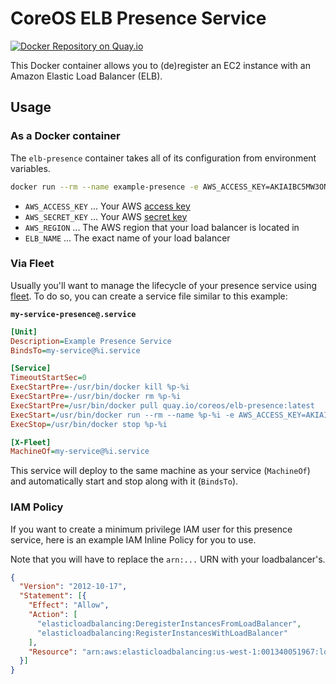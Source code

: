 # CoreOS ELB Presence Service

[![Docker Repository on Quay.io](https://quay.io/repository/coreos/elb-presence/status "Docker Repository on Quay.io")](https://quay.io/repository/coreos/elb-presence)

This Docker container allows you to (de)register an EC2 instance with an Amazon Elastic Load Balancer (ELB).

## Usage

### As a Docker container

The `elb-presence` container takes all of its configuration from environment
variables.

``` sh
docker run --rm --name example-presence -e AWS_ACCESS_KEY=AKIAIBC5MW3ONCW6J2XQ -e AWS_SECRET_KEY=qxB5k7GhwZNweuRleclFGcvsqGnjVvObW5ZMKb2V -e AWS_REGION=us-east-1 -e ELB_NAME=ExampleLoadBalancer quay.io/coreos/elb-presence
```

* `AWS_ACCESS_KEY` ... Your AWS [access key](http://docs.aws.amazon.com/AWSSimpleQueueService/latest/SQSGettingStartedGuide/AWSCredentials.html)
* `AWS_SECRET_KEY` ... Your AWS [secret key](http://docs.aws.amazon.com/AWSSimpleQueueService/latest/SQSGettingStartedGuide/AWSCredentials.html)
* `AWS_REGION` ... The AWS region that your load balancer is located in
* `ELB_NAME` ... The exact name of your load balancer

### Via Fleet

Usually you'll want to manage the lifecycle of your presence service using
[fleet](https://github.com/coreos/fleet). To do so, you can create a service
file similar to this example:

**`my-service-presence@.service`**

``` ini
[Unit]
Description=Example Presence Service
BindsTo=my-service@%i.service

[Service]
TimeoutStartSec=0
ExecStartPre=-/usr/bin/docker kill %p-%i
ExecStartPre=-/usr/bin/docker rm %p-%i
ExecStartPre=/usr/bin/docker pull quay.io/coreos/elb-presence:latest
ExecStart=/usr/bin/docker run --rm --name %p-%i -e AWS_ACCESS_KEY=AKIAIBC5MW3ONCW6J2XQ -e AWS_SECRET_KEY=qxB5k7GhwZNweuRleclFGcvsqGnjVvObW5ZMKb2V -e AWS_REGION=us-east-1 -e ELB_NAME=ExampleLoadBalancer quay.io/coreos/elb-presence
ExecStop=/usr/bin/docker stop %p-%i

[X-Fleet]
MachineOf=my-service@%i.service
```

This service will deploy to the same machine as your service (`MachineOf`) and
automatically start and stop along with it (`BindsTo`).

### IAM Policy

If you want to create a minimum privilege IAM user for this presence service,
here is an example IAM Inline Policy for you to use.

Note that you will have to replace the `arn:...` URN with your loadbalancer's.

``` json
{
  "Version": "2012-10-17",
  "Statement": [{
    "Effect": "Allow",
    "Action": [
      "elasticloadbalancing:DeregisterInstancesFromLoadBalancer",
      "elasticloadbalancing:RegisterInstancesWithLoadBalancer"
    ],
    "Resource": "arn:aws:elasticloadbalancing:us-west-1:001340051967:loadbalancer/ExampleLoadBalancer"
  }]
}
```
